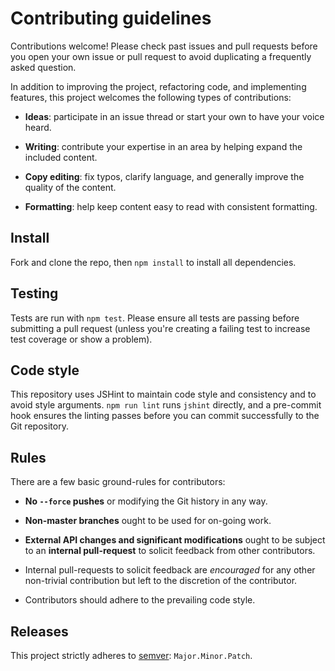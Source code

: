 # Contributing guidelines

Contributions welcome! Please check past issues and pull requests before 
you open your own issue or pull request to avoid duplicating a frequently 
asked question.

In addition to improving the project, refactoring code, and implementing 
features, this project welcomes the following types of contributions:

  - **Ideas**: participate in an issue thread or start your own to have 
    your voice heard.

  - **Writing**: contribute your expertise in an area by helping expand 
    the included content.

  - **Copy editing**: fix typos, clarify language, and generally improve 
    the quality of the content.

  - **Formatting**: help keep content easy to read with consistent 
    formatting.

## Install

Fork and clone the repo, then `npm install` to install all dependencies.

## Testing

Tests are run with `npm test`. Please ensure all tests are passing 
before submitting a pull request (unless you're creating a failing test 
to increase test coverage or show a problem).

## Code style

This repository uses JSHint to maintain code style and consistency and to 
avoid style arguments. `npm run lint` runs `jshint` directly, and a 
pre-commit hook ensures the linting passes before you can commit
successfully to the Git repository.

## Rules

There are a few basic ground-rules for contributors:

  - **No `--force` pushes** or modifying the Git history in any way.

  - **Non-master branches** ought to be used for on-going work.

  - **External API changes and significant modifications** ought to be 
    subject to an **internal pull-request** to solicit feedback from 
    other contributors.

  - Internal pull-requests to solicit feedback are _encouraged_ for any 
    other non-trivial contribution but left to the discretion of the 
    contributor.

  - Contributors should adhere to the prevailing code style.

## Releases

This project strictly adheres to [semver][semver]: `Major.Minor.Patch`.

[semver]: http://semver.org/
